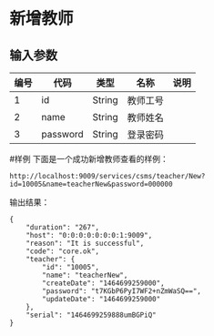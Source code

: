 # 新增教师

## 输入参数
| 编号 | 代码 | 类型 | 名称 | 说明 |
| ---- | ---- | ---- | ---- | ---- |
| 1 | id | String | 教师工号 | |
| 2 | name | String | 教师姓名 | |
| 3 | password | String | 登录密码 | |

#样例
下面是一个成功新增教师查看的样例：
```url
http://localhost:9009/services/csms/teacher/New?id=10005&name=teacherNew&password=000000
```

输出结果：
```
{
    "duration": "267",
    "host": "0:0:0:0:0:0:0:1:9009",
    "reason": "It is successful",
    "code": "core.ok",
    "teacher": {
        "id": "10005",
        "name": "teacherNew",
        "createDate": "1464699259000",
        "password": "t7KGbP6PyI7WF2+nZmWaSQ==",
        "updateDate": "1464699259000"
    },
    "serial": "1464699259888umBGPiQ"
}
```
